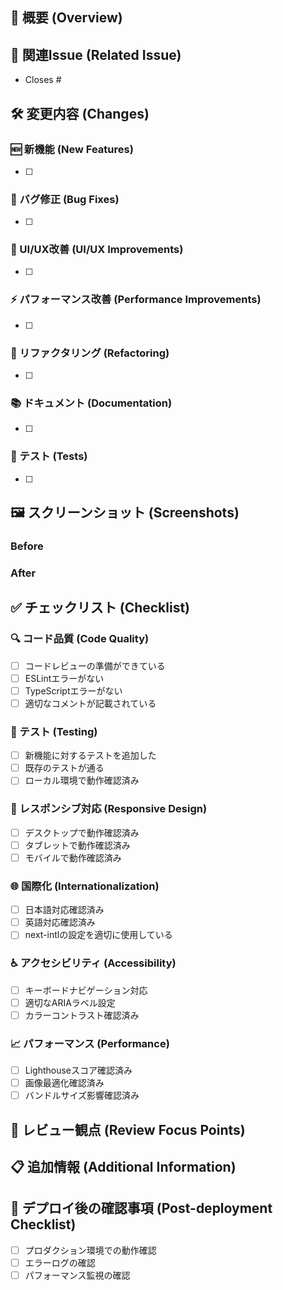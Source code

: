 ## 📝 概要 (Overview)

<!-- プルリクエストの目的と変更内容を簡潔に説明してください -->

## 🔗 関連Issue (Related Issue)

<!-- 関連するIssue番号を記載してください -->

- Closes #

## 🛠️ 変更内容 (Changes)

<!-- 変更した内容を具体的に記載してください -->

### 🆕 新機能 (New Features)

- [ ]

### 🐛 バグ修正 (Bug Fixes)

- [ ]

### 🎨 UI/UX改善 (UI/UX Improvements)

- [ ]

### ⚡ パフォーマンス改善 (Performance Improvements)

- [ ]

### 🔧 リファクタリング (Refactoring)

- [ ]

### 📚 ドキュメント (Documentation)

- [ ]

### 🧪 テスト (Tests)

- [ ]

## 🖼️ スクリーンショット (Screenshots)

<!-- UI変更がある場合は、Before/Afterのスクリーンショットを追加してください -->

### Before

<!-- 変更前のスクリーンショット -->

### After

<!-- 変更後のスクリーンショット -->

## ✅ チェックリスト (Checklist)

### 🔍 コード品質 (Code Quality)

- [ ] コードレビューの準備ができている
- [ ] ESLintエラーがない
- [ ] TypeScriptエラーがない
- [ ] 適切なコメントが記載されている

### 🧪 テスト (Testing)

- [ ] 新機能に対するテストを追加した
- [ ] 既存のテストが通る
- [ ] ローカル環境で動作確認済み

### 📱 レスポンシブ対応 (Responsive Design)

- [ ] デスクトップで動作確認済み
- [ ] タブレットで動作確認済み
- [ ] モバイルで動作確認済み

### 🌐 国際化 (Internationalization)

- [ ] 日本語対応確認済み
- [ ] 英語対応確認済み
- [ ] next-intlの設定を適切に使用している

### ♿ アクセシビリティ (Accessibility)

- [ ] キーボードナビゲーション対応
- [ ] 適切なARIAラベル設定
- [ ] カラーコントラスト確認済み

### 📈 パフォーマンス (Performance)

- [ ] Lighthouseスコア確認済み
- [ ] 画像最適化確認済み
- [ ] バンドルサイズ影響確認済み

## 🎯 レビュー観点 (Review Focus Points)

## <!-- レビュアーに特に注目してほしい点を記載してください -->

## 📋 追加情報 (Additional Information)

<!-- その他の補足情報があれば記載してください -->

## 🚀 デプロイ後の確認事項 (Post-deployment Checklist)

- [ ] プロダクション環境での動作確認
- [ ] エラーログの確認
- [ ] パフォーマンス監視の確認
